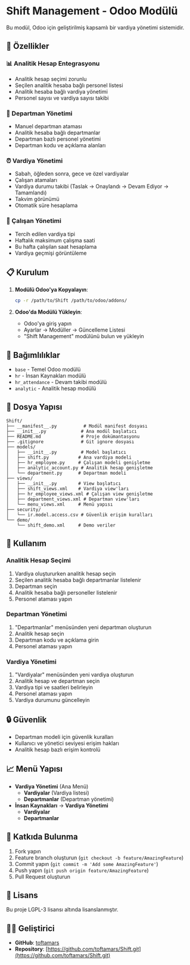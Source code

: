 # Shift Management - Odoo Modülü

Bu modül, Odoo için geliştirilmiş kapsamlı bir vardiya yönetimi sistemidir.

## 🎯 Özellikler

### 📊 Analitik Hesap Entegrasyonu
- Analitik hesap seçimi zorunlu
- Seçilen analitik hesaba bağlı personel listesi
- Analitik hesaba bağlı vardiya yönetimi
- Personel sayısı ve vardiya sayısı takibi

### 🏢 Departman Yönetimi
- Manuel departman ataması
- Analitik hesaba bağlı departmanlar
- Departman bazlı personel yönetimi
- Departman kodu ve açıklama alanları

### ⏰ Vardiya Yönetimi
- Sabah, öğleden sonra, gece ve özel vardiyalar
- Çalışan atamaları
- Vardiya durumu takibi (Taslak → Onaylandı → Devam Ediyor → Tamamlandı)
- Takvim görünümü
- Otomatik süre hesaplama

### 👥 Çalışan Yönetimi
- Tercih edilen vardiya tipi
- Haftalık maksimum çalışma saati
- Bu hafta çalışılan saat hesaplama
- Vardiya geçmişi görüntüleme

## 📋 Kurulum

1. **Modülü Odoo'ya Kopyalayın**:
   ```bash
   cp -r /path/to/Shift /path/to/odoo/addons/
   ```

2. **Odoo'da Modülü Yükleyin**:
   - Odoo'ya giriş yapın
   - Ayarlar → Modüller → Güncelleme Listesi
   - "Shift Management" modülünü bulun ve yükleyin

## 🔧 Bağımlılıklar

- `base` - Temel Odoo modülü
- `hr` - İnsan Kaynakları modülü
- `hr_attendance` - Devam takibi modülü
- `analytic` - Analitik hesap modülü

## 📁 Dosya Yapısı

```
Shift/
├── __manifest__.py          # Modül manifest dosyası
├── __init__.py             # Ana modül başlatıcı
├── README.md               # Proje dokümantasyonu
├── .gitignore              # Git ignore dosyası
├── models/
│   ├── __init__.py         # Model başlatıcı
│   ├── shift.py           # Ana vardiya modeli
│   ├── hr_employee.py     # Çalışan modeli genişletme
│   ├── analytic_account.py # Analitik hesap genişletme
│   └── department.py      # Departman modeli
├── views/
│   ├── __init__.py        # View başlatıcı
│   ├── shift_views.xml    # Vardiya view'ları
│   ├── hr_employee_views.xml # Çalışan view genişletme
│   ├── department_views.xml # Departman view'ları
│   └── menu_views.xml     # Menü yapısı
├── security/
│   └── ir.model.access.csv # Güvenlik erişim kuralları
└── demo/
    └── shift_demo.xml     # Demo veriler
```

## 🎨 Kullanım

### Analitik Hesap Seçimi
1. Vardiya oluştururken analitik hesap seçin
2. Seçilen analitik hesaba bağlı departmanlar listelenir
3. Departman seçin
4. Analitik hesaba bağlı personeller listelenir
5. Personel ataması yapın

### Departman Yönetimi
1. "Departmanlar" menüsünden yeni departman oluşturun
2. Analitik hesap seçin
3. Departman kodu ve açıklama girin
4. Personel ataması yapın

### Vardiya Yönetimi
1. "Vardiyalar" menüsünden yeni vardiya oluşturun
2. Analitik hesap ve departman seçin
3. Vardiya tipi ve saatleri belirleyin
4. Personel ataması yapın
5. Vardiya durumunu güncelleyin

## 🔒 Güvenlik

- Departman modeli için güvenlik kuralları
- Kullanıcı ve yönetici seviyesi erişim hakları
- Analitik hesap bazlı erişim kontrolü

## 📈 Menü Yapısı

- **Vardiya Yönetimi** (Ana Menü)
  - **Vardiyalar** (Vardiya listesi)
  - **Departmanlar** (Departman yönetimi)
- **İnsan Kaynakları** → **Vardiya Yönetimi**
  - **Vardiyalar**
  - **Departmanlar**

## 🤝 Katkıda Bulunma

1. Fork yapın
2. Feature branch oluşturun (`git checkout -b feature/AmazingFeature`)
3. Commit yapın (`git commit -m 'Add some AmazingFeature'`)
4. Push yapın (`git push origin feature/AmazingFeature`)
5. Pull Request oluşturun

## 📄 Lisans

Bu proje LGPL-3 lisansı altında lisanslanmıştır.

## 👨‍💻 Geliştirici

- **GitHub**: [toftamars](https://github.com/toftamars)
- **Repository**: [https://github.com/toftamars/Shift.git](https://github.com/toftamars/Shift.git) 